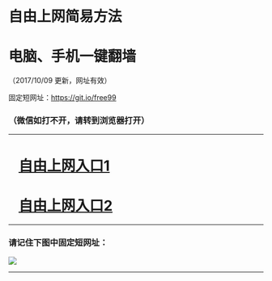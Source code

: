 ﻿# 自由上网简易方法

# 电脑、手机一键翻墙

（2017/10/09 更新，网址有效）

固定短网址：https://git.io/free99

### （微信如打不开，请转到浏览器打开）


***





# &nbsp;&nbsp; <a href="http://ft1278328894.fwq-tz-1001.info/fwqtz01.html?t=100900110785 " target="_blank">自由上网入口1</a>
# &nbsp;&nbsp; <a href="http://ft2815221404.fwq-tz-1002.info/fwqtz02.html?t=100900120118 " target="_blank">自由上网入口2</a>
***

### 请记住下图中固定短网址：

<img src="https://s3-us-west-2.amazonaws.com/fwq-1001/yjfq-20170905okok.png" /> 


***

